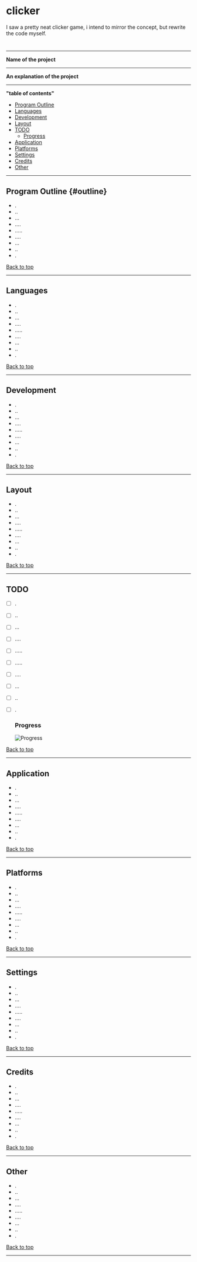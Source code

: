 # clicker
I saw a pretty neat clicker game, i intend to mirror the concept, but rewrite the code myself. 

#
____
**Name of the project**
____
**An explanation of the project** 
____
**"table of contents"**

- [Program Outline](#outline)
- [Languages](#languages)
- [Development](#development)
- [Layout](#layout)
- [TODO](#todo)
    * [Progress](#progress)
- [Application](#application)
- [Platforms](#platforms)
- [Settings](#settings)
- [Credits](#credits)
- [Other](#other)

____

## Program Outline {#outline}

* .
* ..
* ...
* ....
* .....
* ....
* ...
* ..
* .

[Back to top](#title)
____

## Languages

* .
* ..
* ...
* ....
* .....
* ....
* ...
* ..
* .

[Back to top](#title)
____

## Development

* .
* ..
* ...
* ....
* .....
* ....
* ...
* ..
* .

[Back to top](#title)
____

## Layout

* .
* ..
* ...
* ....
* .....
* ....
* ...
* ..
* .

[Back to top](#title)
____

## TODO

- [ ] .
- [ ] ..
- [ ] ...
- [ ] ....
- [ ] .....
- [ ] .....
- [ ] ....
- [ ] ...
- [ ] ..
- [ ] .

    ### Progress
    ![Progress](https://progress-bar.dev/80/)

[Back to top](#title)
____

## Application

* .
* ..
* ...
* ....
* .....
* ....
* ...
* ..
* .

[Back to top](#title)
____

## Platforms

* .
* ..
* ...
* ....
* .....
* ....
* ...
* ..
* .

[Back to top](#title)
____

## Settings

* .
* ..
* ...
* ....
* .....
* ....
* ...
* ..
* .

[Back to top](#title)
____

## Credits

* .
* ..
* ...
* ....
* .....
* ....
* ...
* ..
* .

[Back to top](#title)
____

## Other

* .
* ..
* ...
* ....
* .....
* ....
* ...
* ..
* .

[Back to top](#)
____
